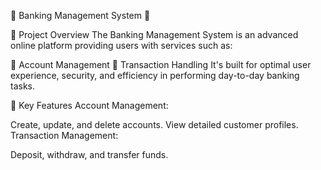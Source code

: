 🌟 Banking Management System 🌟

📝 Project Overview
The Banking Management System is an advanced online platform providing users with services such as:

👤 Account Management
💸 Transaction Handling
It's built for optimal user experience, security, and efficiency in performing day-to-day banking tasks.

🚀 Key Features
Account Management:

Create, update, and delete accounts.
View detailed customer profiles.
Transaction Management:

Deposit, withdraw, and transfer funds.



